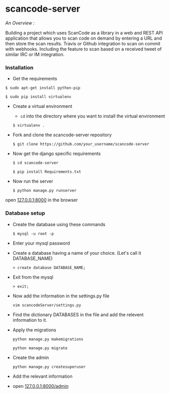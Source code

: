 # scancode-server


*An Overview :* 

Building a project which uses ScanCode as a library in a web and REST API application that allows you to scan code on demand by entering a URL and then store the scan results. Travis or Github integration to scan on commit with webhooks. Including the feature to scan based on a received tweet of similar IRC or IM integration.

### Installation

- Get the requirements

`$ sudo apt-get install python-pip`

`$ sudo pip install virtualenv`

- Create a virtual environment

	- `cd` into the directory where you want to install the virtual environment
  
  	`$ virtualenv .`
  
- Fork and clone the scancode-server repository

	`$ git clone https://github.com/your_username/scancode-server`

- Now get the django specific requirements 
 	
	`$ cd scancode-server`
  
  	`$ pip install Requirements.txt`

- Now run the server 
 	
	`$ python manage.py runserver`

open [127.0.0.1:8000](127.0.0.1:8000) in the browser

### Database setup

- Create the database using these commands

	`$ mysql -u root -p`

- Enter your mysql password

- Create a database having a name of your choice. (Let's call it DATABASE_NAME)

	`> create database DATABASE_NAME;`

- Exit from the mysql
	
	`> exit;`

- Now add the information in the settings.py file

	`vim scancodeServer/settings.py`

- Find the dictionary DATABASES in the file and add the relevent information to it.

- Apply the migrations

	`python manage.py makemigrations`

	`python manage.py migrate`

- Create the admin

	`python manage.py createsuperuser`

- Add the relevant information

- open [127.0.0.1:8000/admin](127.0.0.1:8000/admin)
